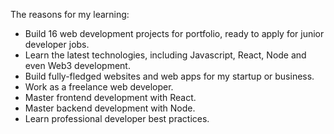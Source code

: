 The reasons for my learning: 
- Build 16 web development projects for portfolio, ready to apply for junior developer jobs.
- Learn the latest technologies, including Javascript, React, Node and even Web3 development.
- Build fully-fledged websites and web apps for my startup or business.
- Work as a freelance web developer.
- Master frontend development with React.
- Master backend development with Node.
- Learn professional developer best practices.

